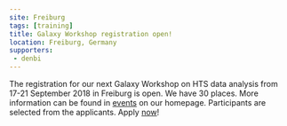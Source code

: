 ```yaml
---
site: Freiburg
tags: [training]
title: Galaxy Workshop registration open!
location: Freiburg, Germany
supporters:
 - denbi
---
```


The registration for our next Galaxy Workshop on HTS data analysis from 17-21 September 2018 in Freiburg is open. 
We have 30 places. More information can be found in [events](https://usegalaxy-eu.github.io/events/2018-04-18-Announcement-Galaxy-course.md) on our homepage.
Participants are selected from the applicants. Apply [now](https://drive.google.com/open?id=14sCTr5r1Ca6hGhJTKZVgZRzPAlTtRN1r7xAlNuUtN9k)!
